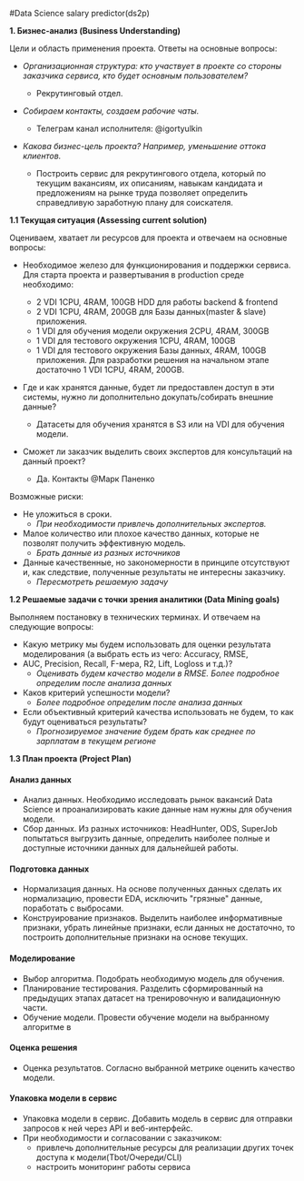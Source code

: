 #Data Science salary predictor(ds2p)

**1\. Бизнес-анализ (Business Understanding)**

Цели и область применения проекта. Ответы на основные вопросы:

- _Организационная структура: кто участвует в проекте со стороны заказчика сервиса, кто будет основным пользователем?_
  + Рекрутинговый отдел.

- _Собираем контакты, создаем рабочие чаты._
  + Телеграм канал исполнителя: @igortyulkin

- _Какова бизнес-цель проекта? Например, уменьшение оттока клиентов._
  + Построить сервис для рекрутингового отдела, который по текущим вакансиям, их описаниям, навыкам кандидата и предложениям на рынке труда позволяет определить справедливую заработную плану для соискателя.


**1.1 Текущая ситуация (Assessing current solution)**

Оцениваем, хватает ли ресурсов для проекта и отвечаем на основные вопросы:

- Необходимое железо для функционирования и поддержки сервиса.
Для старта проекта и развертывания в production среде необходимо:
  + 2 VDI 1CPU, 4RAM, 100GB HDD для работы backend & frontend
  + 2 VDI 1CPU, 4RAM, 200GB для Базы данных(master & slave) приложения.
  + 1 VDI для обучения модели окружения 2CPU, 4RAM, 300GB 
  + 1 VDI для тестового окружения 1CPU, 4RAM, 100GB
  + 1 VDI для тестового окружения Базы данных, 4RAM, 100GB приложения.
Для разработки решения на начальном этапе достаточно 1 VDI 1CPU, 4RAM, 200GB.

- Где и как хранятся данные, будет ли предоставлен доступ в эти системы, нужно ли дополнительно докупать/собирать внешние данные?
  + Датасеты для обучения хранятся в S3 или на VDI для обучения модели.

- Сможет ли заказчик выделить своих экспертов для консультаций на данный проект?
  + Да. Контакты @Марк Паненко


Возможные риски:
  - Не уложиться в сроки.
    + _При необходимости привлечь дополнительных экспертов._
  - Малое количество или плохое качество данных, которые не позволят получить эффективную модель. 
    + _Брать данные из разных источников_
  - Данные качественные, но закономерности в принципе отсутствуют и, как следствие, полученные результаты не интересны заказчику. 
    + _Пересмотреть решаемую задачу_

**1.2 Решаемые задачи с точки зрения аналитики (Data Mining goals)**

Выполняем постановку в технических терминах. И отвечаем на следующие вопросы:

- Какую метрику мы будем использовать для оценки результата моделирования (а выбрать есть из чего: Accuracy, RMSE,
- AUC, Precision, Recall, F-мера, R2, Lift, Logloss и т.д.)?
  + _Оценивать будем качество модели в RMSE. Более подробное определим после анализа данных_
- Каков критерий успешности модели? 
   + _Более подробное определим после анализа данных_ 
- Если объективный критерий качества использовать не будем, то как будут оцениваться результаты?
   + _Прогнозируемое значение будем брать как среднее по зарплатам в текущем регионе_

**1.3 План проекта (Project Plan)**

#### Анализ данных
 + Анализ данных. Необходимо исследовать рынок вакансий Data Science и проанализировать какие данные нам нужны для обучения модели.
 + Сбор данных. Из разных источников: HeadHunter, ODS, SuperJob попытаться выгрузить данные, определить наиболее полные и доступные источники данных для дальнейшей работы.

#### Подготовка данных

 + Нормализация данных. На основе полученных данных сделать их нормализацию, провести EDA, исключить "грязные" данные, поработать с выбросами.
 + Конструирование признаков. Выделить наиболее информативные признаки, убрать линейные признаки, если данных не достаточно, то построить дополнительные признаки на основе текущих. 

#### Моделирование
 + Выбор алгоритма. Подобрать необходимую модель для обучения.
 + Планирование тестирования. Разделить сформированный на предыдущих этапах датасет на тренировочную и валидационную части.
 + Обучение модели. Провести обучение модели на выбранному алгоритме в 

#### Оценка решения
 + Оценка результатов. Согласно выбранной метрике оценить качество модели.

#### Упаковка модели в сервис
 + Упаковка модели в сервис. Добавить модель в сервис для отправки запросов к ней через API и веб-интерфейс.
 + При необходимости и согласовании с заказчиком:
   + привлечь дополнительные ресурсы для реализации других точек доступа к модели(Tbot/Очереди/CLI)
   + настроить мониторинг работы сервиса 
